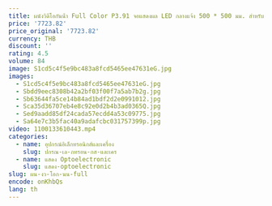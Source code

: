 ```yaml
---
title: ผนังวิดีโอกันน้ํา Full Color P3.91 จอแสดงผล LED กลางแจ้ง 500 * 500 มม. สําหรับคอนเสิร์ตบนเวที
price: '7723.82'
price_original: '7723.82'
currency: THB
discount: ''
rating: 4.5
volume: 84
image: S1cd5c4f5e9bc483a8fcd5465ee47631eG.jpg
images:
  - S1cd5c4f5e9bc483a8fcd5465ee47631eG.jpg
  - Sbdd9eec8308b42a2bf03f00f7a5ab7b2g.jpg
  - Sb63644fa5ce14b84ad1bdf2d2e0991012.jpg
  - Sca35d36707eb4e8c92e0d2b4b3ad0365Q.jpg
  - Sed9aadd85df24cada57ecdd4a53c09775.jpg
  - Sa64e7c3b5fac40a9adafcbc031757399p.jpg
video: 1100133610443.mp4
categories:
  - name: อุปกรณ์อิเล็กทรอนิกส์และเครื่อง
    slug: ปกรณ-เล-กทรอน-กส-และเคร
  - name: แสดง Optoelectronic
    slug: แสดง-optoelectronic
slug: ผน-งว-โอก-นน-full
encode: onKhbQs
lang: th
---
```

  